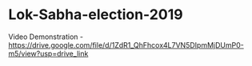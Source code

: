 # Lok-Sabha-election-2019

Video Demonstration -https://drive.google.com/file/d/1ZdR1_QhFhcox4L7VN5DIpmMjDUmP0-m5/view?usp=drive_link
